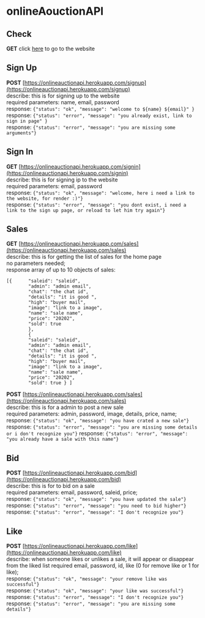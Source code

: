 # onlineAouctionAPI
## Check
**GET** click [here](https://onlineauctionapi.herokuapp.com/) to go to the website
## Sign Up
**POST** [https://onlineauctionapi.herokuapp.com/signup](https://onlineauctionapi.herokuapp.com/signup)   
describe: this is for signing up to the website   
required parameters: name, email, password      
response: `{"status": "ok", "message": "welcome to ${name} ${email}" }`   
response: `{"status": "error", "message": "you already exist, link to sign in page" }`   
response: `{"status": "error", "message": "you are missing some arguments"}`
## Sign In
**GET** [https://onlineauctionapi.herokuapp.com/signin](https://onlineauctionapi.herokuapp.com/signin)   
describe: this is for signing ip to the website   
required parameters: email, password    
response: `{"status": "ok", "message": "welcome, here i need a link to the website, for render :)"}`    
response: `{"status": "error", "message": "you dont exist, i need a link to the sign up page, or reload to let him try again"}`
## Sales
**GET** [https://onlineauctionapi.herokuapp.com/sales](https://onlineauctionapi.herokuapp.com/sales)   
describe: this is for getting the list of sales for the home page   
no parameters needed;   
response array of up to 10 objects of sales:        
```
[{      "saleid": "saleid",
        "admin": "admin email",
        "chat": "the chat id",
        "details": "it is good ", 
        "high": "buyer mail",
        "image": "link to a image",
        "name": "sale name",
        "price": "20202",   
        "sold": true 
        }, 
        { 
        "saleid": "saleid",
        "admin": "admin email",
        "chat": "the chat id",
        "details": "it is good ", 
        "high": "buyer mail",
        "image": "link to a image",
        "name": "sale name",
        "price": "20202",   
        "sold": true } ]
```
**POST** [https://onlineauctionapi.herokuapp.com/sales](https://onlineauctionapi.herokuapp.com/sales)    
describe: this is for a admin to post a new sale   
required parameters: admin, password, image, details, price, name;     
response: `{"status": "ok", "message": "you have crated a new sale"}`   
response: `{"status": "error", "message": "you are missing some details or i don't recognize you"}`
response: `{"status": "error", "message": "you already have a sale with this name"}`
## Bid
**POST** [https://onlineauctionapi.herokuapp.com/bid](https://onlineauctionapi.herokuapp.com/bid)     
describe: this is for to bid on a sale   
required parameters: email, password, saleid, price;    
response: `{"status": "ok", "message": "you have updated the sale"}`
response: `{"status": "error", "message": "you need to bid higher"}`    
response: `{"status": "error", "message": "I don't recognize you"}`
## Like
**POST** [https://onlineauctionapi.herokuapp.com/like](https://onlineauctionapi.herokuapp.com/like)    
describe: when someone likes or unlikes a sale, it will appear or disappear from the liked list
required email, password, id, like (0 for remove like or 1 for like);   
response: `{"status": "ok", "message": "your remove like was successful"}`    
response: `{"status": "ok", "message": "your like was successful"}`   
response: `{"status": "error", "message": "I don't recognize you"}`    
response: `{"status": "error", "message": "you are missing some details"}`